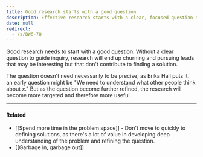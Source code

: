```yaml
---
title: Good research starts with a good question
description: Effective research starts with a clear, focused question that guides inquiry and helps find solutions, making the process more targeted and valuable.
date: null
redirect:
  - /s/BW6-7Q
---
```


Good research needs to start with a good question. Without a clear question to guide inquiry, research will end up churning and pursuing leads that may be interesting but that don't contribute to finding a solution.

The question doesn't need necessarily to be precise; as Erika Hall puts it, an early question might be "We need to understand what other people think about _x_." But as the question become further refined, the research will become more targeted and therefore more useful.

---

#### Related

- [[Spend more time in the problem space]] - Don't move to quickly to defining solutions, as there's a lot of value in developing deep understanding of the problem and refining the question.
- [[Garbage in, garbage out]]
